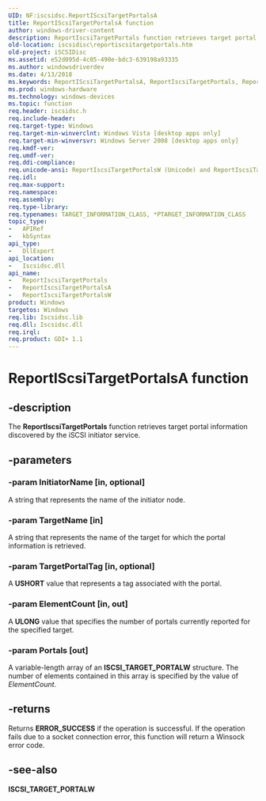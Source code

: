 ```yaml
---
UID: NF:iscsidsc.ReportIScsiTargetPortalsA
title: ReportIScsiTargetPortalsA function
author: windows-driver-content
description: ReportIscsiTargetPortals function retrieves target portal information discovered by the iSCSI initiator service.
old-location: iscsidisc\reportiscsitargetportals.htm
old-project: iSCSIDisc
ms.assetid: e52d095d-4c05-490e-bdc3-639198a93335
ms.author: windowsdriverdev
ms.date: 4/13/2018
ms.keywords: ReportIScsiTargetPortalsA, ReportIscsiTargetPortals, ReportIscsiTargetPortals function [iSCSI Discovery Library API], ReportIscsiTargetPortalsA, ReportIscsiTargetPortalsW, iscsidisc.reportiscsitargetportals, iscsidsc/ReportIscsiTargetPortals, iscsidsc/ReportIscsiTargetPortalsA, iscsidsc/ReportIscsiTargetPortalsW
ms.prod: windows-hardware
ms.technology: windows-devices
ms.topic: function
req.header: iscsidsc.h
req.include-header: 
req.target-type: Windows
req.target-min-winverclnt: Windows Vista [desktop apps only]
req.target-min-winversvr: Windows Server 2008 [desktop apps only]
req.kmdf-ver: 
req.umdf-ver: 
req.ddi-compliance: 
req.unicode-ansi: ReportIscsiTargetPortalsW (Unicode) and ReportIscsiTargetPortalsA (ANSI)
req.idl: 
req.max-support: 
req.namespace: 
req.assembly: 
req.type-library: 
req.typenames: TARGET_INFORMATION_CLASS, *PTARGET_INFORMATION_CLASS
topic_type:
-	APIRef
-	kbSyntax
api_type:
-	DllExport
api_location:
-	Iscsidsc.dll
api_name:
-	ReportIscsiTargetPortals
-	ReportIscsiTargetPortalsA
-	ReportIscsiTargetPortalsW
product: Windows
targetos: Windows
req.lib: Iscsidsc.lib
req.dll: Iscsidsc.dll
req.irql: 
req.product: GDI+ 1.1
---
```


# ReportIScsiTargetPortalsA function


## -description


The <b>ReportIscsiTargetPortals</b> function retrieves target portal information discovered by the iSCSI initiator service.


## -parameters




### -param InitiatorName [in, optional]

A string that represents the name of the initiator node.


### -param TargetName [in]

A string that represents the name of the target for which the portal information is retrieved.


### -param TargetPortalTag [in, optional]

A <b>USHORT</b> value that represents a tag associated with the portal.


### -param ElementCount [in, out]

A <b>ULONG</b> value that specifies the number of portals currently reported for the specified target.


### -param Portals [out]

A variable-length array of an <b>ISCSI_TARGET_PORTALW</b> structure. The number of elements contained in this array is specified by the value of <i>ElementCount</i>.


## -returns



Returns <b>ERROR_SUCCESS</b> if the operation is successful. If the operation fails due to a socket connection error, this function will return a Winsock error code.




## -see-also




<b>ISCSI_TARGET_PORTALW</b>
 

 

